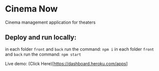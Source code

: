 # Cinema Now
Cinema management application for theaters

## Deploy and run locally:
in each folder `front` and `back` run the command: `npm i`
in each folder `front` and `back` run the command: `npm start`

Live demo: (Click Here)[https://dashboard.heroku.com/apps]

